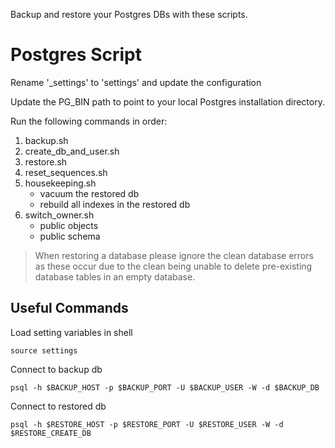 Backup and restore your Postgres DBs with these scripts.

# Postgres Script

Rename '_settings' to 'settings' and update the configuration

Update the PG_BIN path to point to your local Postgres installation directory.

Run the following commands in order:

1. backup.sh
2. create_db_and_user.sh
3. restore.sh
4. reset_sequences.sh
5. housekeeping.sh
    - vacuum the restored db
    - rebuild all indexes in the restored db
6. switch_owner.sh
    - public objects
    - public schema

> When restoring a database please ignore the clean database errors as these occur due to the clean being unable to delete pre-existing database tables in an empty database.

## Useful Commands

Load setting variables in shell

    source settings

Connect to backup db

    psql -h $BACKUP_HOST -p $BACKUP_PORT -U $BACKUP_USER -W -d $BACKUP_DB

Connect to restored db

    psql -h $RESTORE_HOST -p $RESTORE_PORT -U $RESTORE_USER -W -d $RESTORE_CREATE_DB
